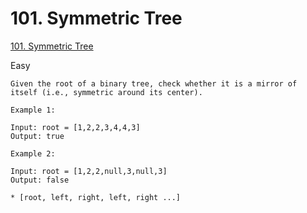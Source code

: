 # 101. Symmetric Tree

[101. Symmetric Tree](https://leetcode.com/problems/symmetric-tree)

Easy

```
Given the root of a binary tree, check whether it is a mirror of itself (i.e., symmetric around its center).
```

```
Example 1:

Input: root = [1,2,2,3,4,4,3]
Output: true

Example 2:

Input: root = [1,2,2,null,3,null,3]
Output: false

* [root, left, right, left, right ...]
```